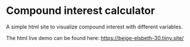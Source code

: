 # Compound interest calculator

A simple html site to visualize compound interest with different variables.

The html live demo can be found here:
https://beige-elsbeth-30.tiiny.site/
